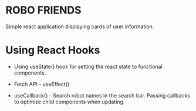 # ROBO FRIENDS

Simple react application displaying cards of user information.

# Using React Hooks 

* Using useState() hook for setting the react state to functional components.

* Fetch API - useEffect() 

* useCallback() - Search robot names in the search bar. Passing callbacks to optimize child components when updating.

